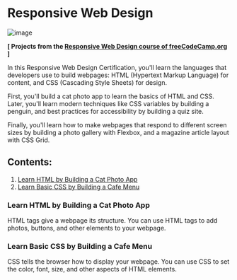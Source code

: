 # Responsive Web Design

![image](https://github.com/Antariex/Responsive-Web-Design/assets/100479971/9765a1d5-f310-4ae5-b230-845f4c8a1ea2)

**[ Projects from the [Responsive Web Design course of freeCodeCamp.org](https://www.freecodecamp.org/learn/2022/responsive-web-design/) ]**

In this Responsive Web Design Certification, you'll learn the languages that developers use to build webpages: HTML (Hypertext Markup Language) for content, and CSS (Cascading Style Sheets) for design.

First, you'll build a cat photo app to learn the basics of HTML and CSS. Later, you'll learn modern techniques like CSS variables by building a penguin, and best practices for accessibility by building a quiz site.

Finally, you'll learn how to make webpages that respond to different screen sizes by building a photo gallery with Flexbox, and a magazine article layout with CSS Grid.

## Contents:
1. [Learn HTML by Building a Cat Photo App](#learn-html-by-building-a-cat-photo-app)
2. [Learn Basic CSS by Building a Cafe Menu](#learn-basic-css-by-building-a-cafe-menu)

### Learn HTML by Building a Cat Photo App

HTML tags give a webpage its structure. You can use HTML tags to add photos, buttons, and other elements to your webpage.

### Learn Basic CSS by Building a Cafe Menu

CSS tells the browser how to display your webpage. You can use CSS to set the color, font, size, and other aspects of HTML elements.
